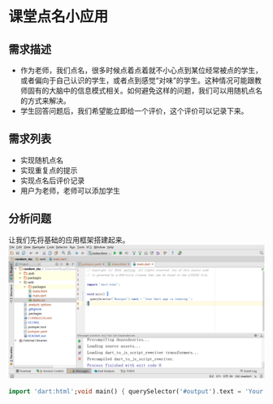 # 课堂点名小应用
## 需求描述
- 作为老师，我们点名，很多时候点着点着就不小心点到某位经常被点的学生，或者偏向于自己认识的学生，或者点到感觉“对味”的学生。这种情况可能跟教师固有的大脑中的信息模式相关。如何避免这样的问题，我们可以用随机点名的方式来解决。
- 学生回答问题后，我们希望能立即给一个评价，这个评价可以记录下来。

## 需求列表
- 实现随机点名
- 实现重复点的提示
- 实现点名后评价记录
- 用户为老师，老师可以添加学生


## 分析问题
让我们先将基础的应用框架搭建起来。
![基本项目结构](/assets/random_stu_initate.png)
```dart 
import 'dart:html';void main() { querySelector('#output').text = 'Your Dart app is running.';}

```
